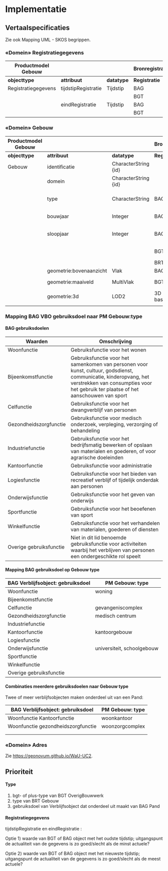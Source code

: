 # Implementatie

## Vertaalspecificaties

Zie ook Mapping UML - SKOS begrippen.

### «Domein» Registratiegegevens

| **Productmodel Gebouw** |                     |              | **Bronregistraties** |                |                     |              |
|-------------------------|---------------------|--------------|----------------------|----------------|---------------------|--------------|
| **objecttype**          | **attribuut**       | **datatype** | **Registratie**      | **objecttype** | **attribuut**       | **datatype** |
| Registratiegegevens     | tijdstipRegistratie | Tijdstip     | BAG                  | Pand           | tijdstipRegistratie | Tijdstip     |
|                         |                     |              | BGT                  | OverigBouwwerk | tijdstipRegistratie | Tijdstip     |
|                         | eindRegistratie     | Tijdstip     | BAG                  | Pand           | eindRegistratie     | Tijdstip     |
|                         |                     |              | BGT                  | OverigBouwwerk | eindRegistratie     | Tijdstip     |

### «Domein» Gebouw

| **Productmodel Gebouw** |                         |                      | **Bronregistraties** |                                                  |                                            |                                         |
|-------------------------|-------------------------|----------------------|----------------------|--------------------------------------------------|--------------------------------------------|-----------------------------------------|
| **objecttype**          | **attribuut**           | **datatype**         | **Registratie**      | **objecttype**                                   | **attribuut**                              | **datatype**                            |
| Gebouw                  | identificatie           | CharacterString {id} |                      | Nummeraanduiding                                 | identificatie                              | Objectnummering                         |
|                         | domein                  | CharacterString {id} |                      |                                                  |                                            |                                         |
|                         | type                    | CharacterString      | BAG                  | Verblijfsobject dat onderdeel uit maakt van Pand | gebruiksdoel                               | Gebruiksdoel                            |
|                         | bouwjaar                | Integer              | BAG                  | Pand                                             | Oorspronkjelijk bouwjaar                   | Jaar                                    |
|                         | sloopjaar               | Integer              | BAG                  | Pand                                             | beginGeldigheid van status ‘Pand gesloopt’ | Datum                                   |
|                         |                         |                      | BGT                  | OverigBouwwerk                                   | bgt-type plus-type                         | TypeOverigBouwwerk TypeOverBouwwerkPlus |
|                         |                         |                      | BRT                  | Gebouw                                           | typeGebouw                                 | TypeGebouw                              |
|                         | geometrie:bovenaanzicht | Vlak                 | BAG                  | Pand                                             | geometrie                                  | Vlak                                    |
|                         | geometrie:maaiveld      | MultiVlak            | BGT                  | Pand OverigBouwwerk                              | geometrie2d geometrie2d                    | Multivlak Vlak of Multivlak             |
|                         | geometrie:3d            | LOD2                 | 3D basisbestand      |                                                  |                                            |                                         |
|                         |                         |                      |                      |                                                  |                                            |                                         |

### Mapping BAG VBO gebruiksdoel naar PM Gebouw:type

#### BAG gebruiksdoelen

| **Waarden**             | **Omschrijving**                                                                                                                                                                                        |
|-------------------------|---------------------------------------------------------------------------------------------------------------------------------------------------------------------------------------------------------|
| Woonfunctie             | Gebruiksfunctie voor het wonen                                                                                                                                                                          |
| Bijeenkomstfunctie      | Gebruiksfunctie voor het samenkomen van personen voor kunst, cultuur, godsdienst, communicatie, kinderopvang, het verstrekken van consumpties voor het gebruik ter plaatse of het aanschouwen van sport |
| Celfunctie              | Gebruiksfunctie voor het dwangverblijf van personen                                                                                                                                                     |
| Gezondheidszorgfunctie  | Gebruiksfunctie voor medisch onderzoek, verpleging, verzorging of behandeling                                                                                                                           |
| Industriefunctie        | Gebruiksfunctie voor het bedrijfsmatig bewerken of opslaan van materialen en goederen, of voor agrarische doeleinden                                                                                    |
| Kantoorfunctie          | Gebruiksfunctie voor administratie                                                                                                                                                                      |
| Logiesfunctie           | Gebruiksfunctie voor het bieden van recreatief verblijf of tijdelijk onderdak aan personen                                                                                                              |
| Onderwijsfunctie        | Gebruiksfunctie voor het geven van onderwijs                                                                                                                                                            |
| Sportfunctie            | Gebruiksfunctie voor het beoefenen van sport                                                                                                                                                            |
| Winkelfunctie           | Gebruiksfunctie voor het verhandelen van materialen, goederen of diensten                                                                                                                               |
| Overige gebruiksfunctie | Niet in dit lid benoemde gebruiksfunctie voor activiteiten waarbij het verblijven van personen een ondergeschikte rol speelt                                                                            |

#### Mapping BAG gebruiksdoel op Gebouw type

| **BAG Verblijfsobject: gebruiksdoel** | **PM Gebouw: type**        |
|---------------------------------------|----------------------------|
| Woonfunctie                           | woning                     |
| Bijeenkomstfunctie                    |                            |
| Celfunctie                            | gevangeniscomplex          |
| Gezondheidszorgfunctie                | medisch centrum            |
| Industriefunctie                      |                            |
| Kantoorfunctie                        | kantoorgebouw              |
| Logiesfunctie                         |                            |
| Onderwijsfunctie                      | universiteit, schoolgebouw |
| Sportfunctie                          |                            |
| Winkelfunctie                         |                            |
| Overige gebruiksfunctie               |                            |

#### Combinaties meerdere gebruiksdoelen naar Gebouw type

Twee of meer verblijfsobjecten maken onderdeel uit van een Pand:

| BAG Verblijfsobject: gebruiksdoel  | PM Gebouw: type |
|------------------------------------|-----------------|
| Woonfunctie Kantoorfunctie         | woonkantoor     |
| Woonfunctie gezondheidszorgfunctie | woonzorgcomplex |
|                                    |                 |
|                                    |                 |

### 

### «Domein» Adres

Zie <https://geonovum.github.io/WaU-UC2>.

## Prioriteit

#### Type

1.  bgt- of plus-type van BGT OverigBouwwerk
2.  type van BRT Gebouw
3.  gebruiksdoel van Verblijfsobject dat onderdeel uit maakt van BAG Pand

#### Registratiegegevens

tijdstipRegistratie en eindRegistratie :

Optie 1) waarde van BGT of BAG object met het oudste tijdstip; uitgangspunt de actualiteit van de gegevens is zo goed/slecht als de minst actuele?

Optie 2) waarde van BGT of BAG object met het nieuwste tijdstip; uitgangspunt de actualiteit van de gegevens is zo goed/slecht als de meest actuele?
